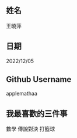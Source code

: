 姓名
----
王曉萍


日期
----
2022/12/05


Github Username
---------------
applemathaa


我最喜歡的三件事
---------------
數學 傳說對決 打籃球